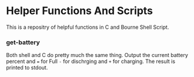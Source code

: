 # Helper Functions And Scripts

This is a repositry of helpful functions in C and Bourne Shell Script. 

### get-battery
Both shell and C do pretty much the same thing. Output the current battery percent and `=` for Full `-` for dischrging and `+` for charging.
The result is printed to stdout.